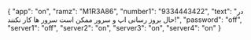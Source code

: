 {
  "app": "on",
  "ramz": "M1R3A86",
  "number1": "9334443422",
  "text": "در حال بروز رسانی اپ و سرور
ممکن است سرور ها کار نکنند!",
  "password": "off",
  "server1": "off",
  "server2": "on",
  "server3": "on",
  "server4": "on"
}
